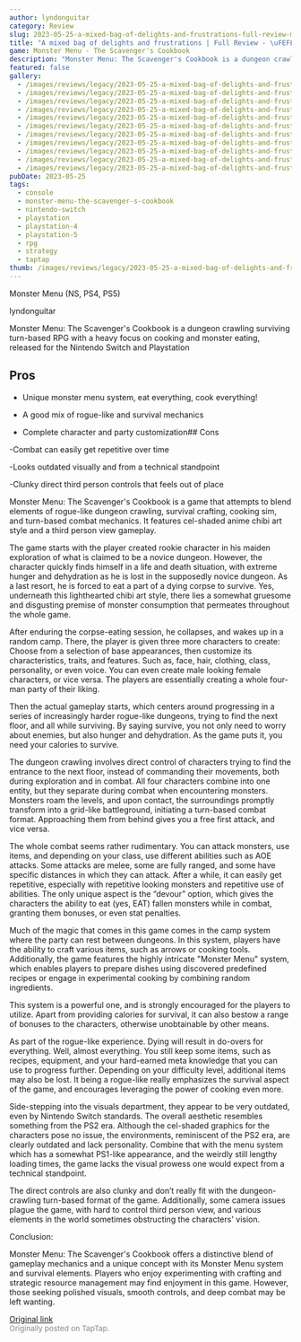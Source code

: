```yaml
---
author: lyndonguitar
category: Review
slug: 2023-05-25-a-mixed-bag-of-delights-and-frustrations-full-review-monster-menu-the-scavengers-cookb
title: "A mixed bag of delights and frustrations | Full Review - \uFEFFMonster Menu: The Scavenger's Cookbook"
game: Monster Menu - The Scavenger's Cookbook
description: "Monster Menu: The Scavenger's Cookbook is a dungeon crawling surviving turn-based RPG with a heavy focus on cooking and monster eating, released for the Nintendo Switch and Playstation"
featured: false
gallery:
  - /images/reviews/legacy/2023-05-25-a-mixed-bag-of-delights-and-frustrations--full-review---monster-menu-the-scavengers-cookb-0.avif
  - /images/reviews/legacy/2023-05-25-a-mixed-bag-of-delights-and-frustrations--full-review---monster-menu-the-scavengers-cookb-1.avif
  - /images/reviews/legacy/2023-05-25-a-mixed-bag-of-delights-and-frustrations--full-review---monster-menu-the-scavengers-cookb-2.avif
  - /images/reviews/legacy/2023-05-25-a-mixed-bag-of-delights-and-frustrations--full-review---monster-menu-the-scavengers-cookb-3.avif
  - /images/reviews/legacy/2023-05-25-a-mixed-bag-of-delights-and-frustrations--full-review---monster-menu-the-scavengers-cookb-4.avif
  - /images/reviews/legacy/2023-05-25-a-mixed-bag-of-delights-and-frustrations--full-review---monster-menu-the-scavengers-cookb-5.avif
  - /images/reviews/legacy/2023-05-25-a-mixed-bag-of-delights-and-frustrations--full-review---monster-menu-the-scavengers-cookb-6.avif
  - /images/reviews/legacy/2023-05-25-a-mixed-bag-of-delights-and-frustrations--full-review---monster-menu-the-scavengers-cookb-7.avif
  - /images/reviews/legacy/2023-05-25-a-mixed-bag-of-delights-and-frustrations--full-review---monster-menu-the-scavengers-cookb-8.avif
  - /images/reviews/legacy/2023-05-25-a-mixed-bag-of-delights-and-frustrations--full-review---monster-menu-the-scavengers-cookb-9.avif
  - /images/reviews/legacy/2023-05-25-a-mixed-bag-of-delights-and-frustrations--full-review---monster-menu-the-scavengers-cookb-10.avif
pubDate: 2023-05-25
tags:
  - console
  - monster-menu-the-scavenger-s-cookbook
  - nintendo-switch
  - playstation
  - playstation-4
  - playstation-5
  - rpg
  - strategy
  - taptap
thumb: /images/reviews/legacy/2023-05-25-a-mixed-bag-of-delights-and-frustrations--full-review---monster-menu-the-scavengers-cookb-0.avif
---
```


Monster Menu (NS, PS4, PS5)

lyndonguitar

Monster Menu: The Scavenger's Cookbook is a dungeon crawling surviving turn-based RPG with a heavy focus on cooking and monster eating, released for the Nintendo Switch and Playstation




## Pros



- Unique monster menu system, eat everything, cook everything!


- A good mix of rogue-like and survival mechanics


- Complete character and party customization## Cons


-Combat can easily get repetitive over time

-Looks outdated visually and from a technical standpoint

-Clunky direct third person controls that feels out of place

Monster Menu: The Scavenger's Cookbook is a game that attempts to blend elements of rogue-like dungeon crawling, survival crafting, cooking sim, and turn-based combat mechanics. It features cel-shaded anime chibi art style and a third person view gameplay.

The game starts with the player created rookie character in his maiden exploration of what is claimed to be a novice dungeon. However, the character quickly finds himself in a life and death situation, with extreme hunger and dehydration as he is lost in the supposedly novice dungeon. As a last resort, he is forced to eat a part of a dying corpse to survive. Yes, underneath this lighthearted chibi art style, there lies a somewhat gruesome and disgusting premise of monster consumption that permeates throughout the whole game.

After enduring the corpse-eating session, he collapses, and wakes up in a random camp. There, the player is given three more characters to create: Choose from a selection of base appearances, then customize its characteristics, traits, and features. Such as, face, hair, clothing, class, personality, or even voice. You can even create male looking female characters, or vice versa. The players are essentially creating a whole four-man party of their liking.

Then the actual gameplay starts, which centers around progressing in a series of increasingly harder rogue-like dungeons, trying to find the next floor, and all while surviving. By saying survive, you not only need to worry about enemies, but also hunger and dehydration. As the game puts it, you need your calories to survive.

The dungeon crawling involves direct control of characters trying to find the entrance to the next floor, instead of commanding their movements, both during exploration and in combat. All four characters combine into one entity, but they separate during combat when encountering monsters. Monsters roam the levels, and upon contact, the surroundings promptly transform into a grid-like battleground, initiating a turn-based combat format. Approaching them from behind gives you a free first attack, and vice versa.

The whole combat seems rather rudimentary. You can attack monsters, use items, and depending on your class, use different abilities such as AOE attacks. Some attacks are melee, some are fully ranged, and some have specific distances in which they can attack. After a while, it can easily get repetitive, especially with repetitive looking monsters and repetitive use of abilities. The only unique aspect is the “devour” option, which gives the characters the ability to eat (yes, EAT) fallen monsters while in combat, granting them bonuses, or even stat penalties.

Much of the magic that comes in this game comes in the camp system where the party can rest between dungeons. In this system, players have the ability to craft various items, such as arrows or cooking tools. Additionally, the game features the highly intricate "Monster Menu" system, which enables players to prepare dishes using discovered predefined recipes or engage in experimental cooking by combining random ingredients.

This system is a powerful one, and is strongly encouraged for the players to utilize. Apart from providing calories for survival, it can also bestow a range of bonuses to the characters, otherwise unobtainable by other means.

As part of the rogue-like experience. Dying will result in do-overs for everything. Well, almost everything. You still keep some items, such as recipes, equipment, and your hard-earned meta knowledge that you can use to progress further. Depending on your difficulty level, additional items may also be lost. It being a rogue-like really emphasizes the survival aspect of the game, and encourages leveraging the power of cooking even more.

Side-stepping into the visuals department, they appear to be very outdated, even by Nintendo Switch standards. The overall aesthetic resembles something from the PS2 era. Although the cel-shaded graphics for the characters pose no issue, the environments, reminiscent of the PS2 era, are clearly outdated and lack personality. Combine that with the menu system which has a somewhat PS1-like appearance, and the weirdly still lengthy loading times, the game lacks the visual prowess one would expect from a technical standpoint.

The direct controls are also clunky and don’t really fit with the dungeon-crawling turn-based format of the game. Additionally, some camera issues plague the game, with hard to control third person view, and various elements in the world sometimes obstructing the characters' vision.

Conclusion:

Monster Menu: The Scavenger's Cookbook offers a distinctive blend of gameplay mechanics and a unique concept with its Monster Menu system and survival elements. Players who enjoy experimenting with crafting and strategic resource management may find enjoyment in this game. However, those seeking polished visuals, smooth controls, and deep combat may be left wanting.

[Original link](https://www.taptap.io/post/5633603)<br><span style="font-size: 0.95em; color: #888;">Originally posted on TapTap.</span>